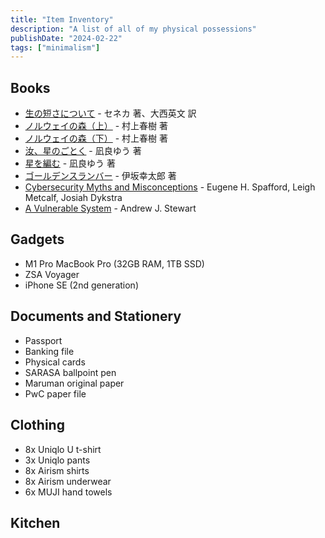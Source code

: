 ```yaml
---
title: "Item Inventory"
description: "A list of all of my physical possessions"
publishDate: "2024-02-22"
tags: ["minimalism"]
---
```


## Books

- [生の短さについて](https://www.iwanami.co.jp/book/b246664.html) - セネカ 著、大西英文 訳
- [ノルウェイの森（上）](https://bookclub.kodansha.co.jp/product?item=0000203588) - 村上春樹 著
- [ノルウェイの森（下）](https://bookclub.kodansha.co.jp/product?item=0000203589) - 村上春樹 著
- [汝、星のごとく](https://bookclub.kodansha.co.jp/product?item=0000366625) - 凪良ゆう 著
- [星を編む](https://bookclub.kodansha.co.jp/product?item=0000379789) - 凪良ゆう 著
- [ゴールデンスランバー](https://www.shinchosha.co.jp/book/459603/) - 伊坂幸太郎 著
- [Cybersecurity Myths and Misconceptions](https://www.oreilly.com/library/view/cybersecurity-myths-and/9780137929214/) - Eugene H. Spafford, Leigh Metcalf, Josiah Dykstra
- [A Vulnerable System](https://www.cornellpress.cornell.edu/book/9781501758942/a-vulnerable-system/) - Andrew J. Stewart

## Gadgets

- M1 Pro MacBook Pro (32GB RAM, 1TB SSD)
- ZSA Voyager
- iPhone SE (2nd generation)

## Documents and Stationery

- Passport
- Banking file
- Physical cards
- SARASA ballpoint pen
- Maruman original paper
- PwC paper file

## Clothing

- 8x Uniqlo U t-shirt
- 3x Uniqlo pants
- 8x Airism shirts
- 8x Airism underwear
- 6x MUJI hand towels

## Kitchen
